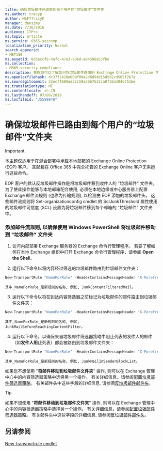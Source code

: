 ```yaml
---
title: 确保垃圾邮件已路由到每个用户的“垃圾邮件”文件夹
ms.author: tracyp
author: MSFTTracyP
manager: dansimp
ms.date: 7/16/2016
audience: ITPro
ms.topic: article
ms.service: O365-seccomp
localization_priority: Normal
search.appverid:
- MET150
ms.assetid: 0cbaccf8-4afc-47e3-a36d-a84598a55fb8
ms.collection:
- M365-security-compliance
description: 管理员可以了解如何将垃圾邮件路由到 Exchange Online Protection 中的用户垃圾邮件文件夹。
ms.openlocfilehash: dc37f2428e009f00a2d6d9dd15d5d2cd505f267a
ms.sourcegitcommit: 32ecff689ae32c59a39b7633ca0f36a304e7516e
ms.translationtype: MT
ms.contentlocale: zh-CN
ms.lasthandoff: 07/09/2019
ms.locfileid: "35599848"
---
```

# <a name="ensure-that-spam-is-routed-to-each-users-junk-email-folder"></a>确保垃圾邮件已路由到每个用户的“垃圾邮件”文件夹

> [!IMPORTANT]
> 本主题仅适用于在混合部署中承载本地邮箱的 Exchange Online Protection (EOP) 客户。 其邮箱在 Office 365 中完全托管的 Exchange Online 客户无需运行这些命令。 
  
EOP 客户的默认反垃圾邮件操作是将垃圾邮件移到收件人的 "垃圾邮件" 文件夹。 为了使此操作能够与本地邮箱配合使用, 必须在本地边缘或中心服务器上配置 Exchange 邮件流规则 (也称为传输规则), 以检测由 EOP 添加的垃圾邮件头。 这些邮件流规则将 Set-organizationconfig cmdlet 的 SclJunkThreshold 属性使用的垃圾邮件可信度 (SCL) 设置为将垃圾邮件移到每个邮箱的 "垃圾邮件" 文件夹中。 
  
### <a name="to-add-mail-flow-rules-to-ensure-spam-is-moved-to-the-junk-email-folder-by-using-windows-powershell"></a>添加邮件流规则, 以确保使用 Windows PowerShell 将垃圾邮件移动到 "垃圾邮件" 文件夹

1. 访问内部部署 Exchange 服务器的 Exchange 命令行管理程序。 若要了解如何在本地 Exchange 组织中打开 Exchange 命令行管理程序，请参阅 **Open the Shell**。
    
2. 运行以下命令以将内容经过筛选的垃圾邮件路由到垃圾邮件文件夹：
    
  ```Powershell
  New-TransportRule "NameForRule" -HeaderContainsMessageHeader "X-Forefront-Antispam-Report" -HeaderContainsWords "SFV:SPM" -SetSCL 6
  ```

    其中_NameForRule_是新规则的名称, 例如, JunkContentFilteredMail。 
    
3. 运行以下命令以将在到达内容筛选器之前标记为垃圾邮件的邮件路由到垃圾邮件文件夹：
    
  ```Powershell
  New-TransportRule "NameForRule" -HeaderContainsMessageHeader "X-Forefront-Antispam-Report" -HeaderContainsWords "SFV:SKS" -SetSCL 6
  ```

    其中_NameForRule_是新规则的名称, 例如, JunkMailBeforeReachingContentFilter。 
    
4. 运行以下命令，以确保来自垃圾邮件筛选器策略中阻止列表的发件人的邮件（如**发件人阻止**列表）都会被路由到垃圾邮件文件夹： 
    
  ```Powershell
  New-TransportRule "NameForRule" -HeaderContainsMessageHeader "X-Forefront-Antispam-Report" -HeaderContainsWords "SFV:SKB" -SetSCL 6
  ```

    其中_NameForRule_是新规则的名称, 例如, JunkMailInSenderBlockList。 
    
如果您不想使用 "**将邮件移动到垃圾邮件文件夹**" 操作, 则可以在 Exchange 管理中心中的内容筛选器策略中选择另一个操作。 有关详细信息，请参阅[配置垃圾邮件筛选器策略](configure-your-spam-filter-policies.md)。 有关邮件头中这些字段的详细信息, 请参阅[反垃圾邮件邮件头](anti-spam-message-headers.md)。
  

> [!TIP]
> 如果不想使用 "**将邮件移动到垃圾邮件文件夹**" 操作, 则可以在 Exchange 管理中心中的内容筛选器策略中选择另一个操作。 有关详细信息，请参阅[配置垃圾邮件筛选器策略](configure-your-spam-filter-policies.md)。 有关邮件头中这些字段的详细信息, 请参阅[反垃圾邮件邮件头](anti-spam-message-headers.md)。
> 
## <a name="see-also"></a>另请参阅

[New-transportrule cmdlet](https://technet.microsoft.com/library/bb125138%28v=exchg.160%29.aspx)

